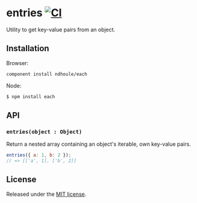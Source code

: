 # entries [![CI][ci-badge]][ci-link]

Utility to get key-value pairs from an object.

## Installation

Browser:

```sh
component install ndhoule/each
```

Node:

```sh
$ npm install each
```

## API

### `entries(object : Object)`

Return a nested array containing an object's iterable, own key-value pairs.

```javascript
entries({ a: 1, b: 2 });
// => [['a', 1], ['b', 2]]
```

## License

Released under the [MIT license](LICENSE.md).

[ci-link]: https://travis-ci.org/ndhoule/arity
[ci-badge]: https://travis-ci.org/ndhoule/arity.svg?branch=master
